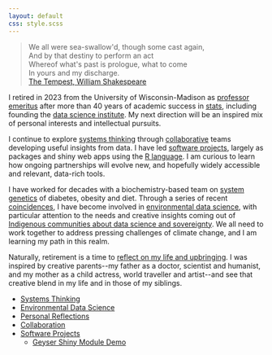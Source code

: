 ```yaml
---
layout: default
css: style.scss
---
```


> We all were sea-swallow'd, though some cast again,<br>
> And by that destiny to perform an act<br>
> Whereof what's past is prologue, what to come<br>
> In yours and my discharge.<br>
> [The Tempest, William Shakespeare](https://www.folger.edu/explore/shakespeares-works/the-tempest/read/)

I retired in 2023 from the University of Wisconsin-Madison as
[professor emeritus](https://hr.wisc.edu/docs/retirement-emeritus-status.pdf)
after more than 40 years of academic success in
[stats](https://www.stat.wisc.edu),
including founding the [data science institute](https://dsi.wisc.edu).
My next direction will be an inspired mix of personal interests and intellectual pursuits.

I continue to explore
[systems thinking](/pages/system/)
through
[collaborative](/pages/collaborate/)
teams developing useful insights from data.
I have led
[software projects](/pages/software/),
largely as packages and shiny web apps using the
[R language](https://www.r-project.org/about.html).
I am curious to learn how ongoing partnerships will evolve new, and hopefully widely accessible and relevant, data-rich tools.

I have worked for decades with a biochemistry-based team on
[system genetics](/pages/sysgen/)
of diabetes, obesity and diet.
Through a series of recent
[coincidences](https://www.psychologytoday.com/us/blog/connecting-coincidence/202101/meaningful-coincidences-serendipity-and-synchronicity),
I have become involved in
[environmental data science](/pages/eds/),
with particular attention to the needs and creative insights coming out of
[Indigenous communities about data science and sovereignty](/pages/indigenous).
We all need to work together to
address pressing challenges of climate change, and I am learning
my path in this realm.

Naturally, retirement is a time to
[reflect on my life and upbringing](/pages/reflect/).
I was inspired by creative parents--my father as a doctor, scientist and humanist, and my mother as a child actress, world traveller and
artist--and see that creative blend in my life and in those of my
siblings.

- [Systems Thinking](/pages/system/)
- [Environmental Data Science](/pages/eds/)
- [Personal Reflections](/pages/reflect/)
- [Collaboration](/pages/collaborate/)
- [Software Projects](/pages/software/)
  - [Geyser Shiny Module Demo](https://github.com/byandell/geyser)
